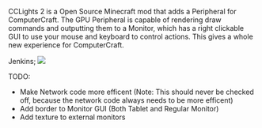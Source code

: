 CCLights 2 is a Open Source Minecraft mod that adds a Peripheral for ComputerCraft. The GPU Peripheral is capable of rendering draw commands and outputting them to a Monitor, which has a right clickable GUI to use your mouse and keyboard to control actions. This gives a whole new experience for ComputerCraft.

Jenkins; <a href='http://alekso.openshell.no:8080/job/CCLights2/'><img src='http://alekso.openshell.no:8080/buildStatus/icon?job=CCLights2'></a>

TODO:
-  Make Network code more efficent (Note: This should never be checked off, because the network code always needs to be more efficent)
-  Add border to Monitor GUI (Both Tablet and Regular Monitor)
-  Add texture to external monitors
